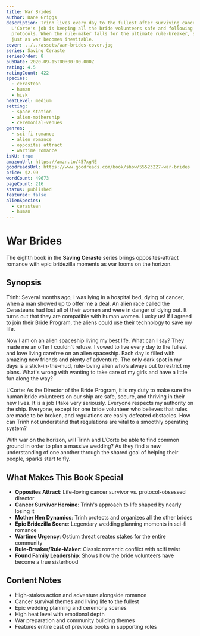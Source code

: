 ```yaml
---
title: War Brides
author: Dane Griggs
description: Trinh lives every day to the fullest after surviving cancer, while
  L'Corte's job is keeping all the bride volunteers safe and following
  protocols. When the rule-maker falls for the ultimate rule-breaker, sparks fly
  just as war becomes inevitable.
cover: ../../assets/war-brides-cover.jpg
series: Saving Ceraste
seriesOrder: 8
pubDate: 2020-09-15T00:00:00.000Z
rating: 4.5
ratingCount: 422
species:
  - cerastean
  - human
  - hisk
heatLevel: medium
setting:
  - space-station
  - alien-mothership
  - ceremonial-venues
genres:
  - sci-fi romance
  - alien romance
  - opposites attract
  - wartime romance
isKU: true
amazonUrl: https://amzn.to/457xgNE
goodreadsUrl: https://www.goodreads.com/book/show/55523227-war-brides
price: $2.99
wordCount: 49673
pageCount: 216
status: published
featured: false
alienSpecies:
  - cerastean
  - human
---
```


# War Brides

The eighth book in the **Saving Ceraste** series brings opposites-attract romance with epic bridezilla moments as war looms on the horizon.

## Synopsis

Trinh: Several months ago, I was lying in a hospital bed, dying of cancer, when a man showed up to offer me a deal. An alien race called the Cerasteans had lost all of their women and were in danger of dying out. It turns out that they are compatible with human women. Lucky us! If I agreed to join their Bride Program, the aliens could use their technology to save my life.

Now I am on an alien spaceship living my best life. What can I say? They made me an offer I couldn't refuse. I vowed to live every day to the fullest and love living carefree on an alien spaceship. Each day is filled with amazing new friends and plenty of adventure. The only dark spot in my days is a stick-in-the-mud, rule-loving alien who’s always out to restrict my plans. What's wrong with wanting to take care of my girls and have a little fun along the way?

L’Corte: As the Director of the Bride Program, it is my duty to make sure the human bride volunteers on our ship are safe, secure, and thriving in their new lives. It is a job I take very seriously. Everyone respects my authority on the ship. Everyone, except for one bride volunteer who believes that rules are made to be broken, and regulations are easily defeated obstacles. How can Trinh not understand that regulations are vital to a smoothly operating system?

With war on the horizon, will Trinh and L’Corte be able to find common ground in order to plan a massive wedding? As they find a new understanding of one another through the shared goal of helping their people, sparks start to fly.

## What Makes This Book Special

- **Opposites Attract**: Life-loving cancer survivor vs. protocol-obsessed director
- **Cancer Survivor Heroine**: Trinh's approach to life shaped by nearly losing it
- **Mother Hen Dynamics**: Trinh protects and organizes all the other brides
- **Epic Bridezilla Scene**: Legendary wedding planning moments in sci-fi romance
- **Wartime Urgency**: Ostium threat creates stakes for the entire community
- **Rule-Breaker/Rule-Maker**: Classic romantic conflict with scifi twist
- **Found Family Leadership**: Shows how the bride volunteers have become a true sisterhood

## Content Notes

- High-stakes action and adventure alongside romance
- Cancer survival themes and living life to the fullest
- Epic wedding planning and ceremony scenes
- High heat level with emotional depth
- War preparation and community building themes
- Features entire cast of previous books in supporting roles
